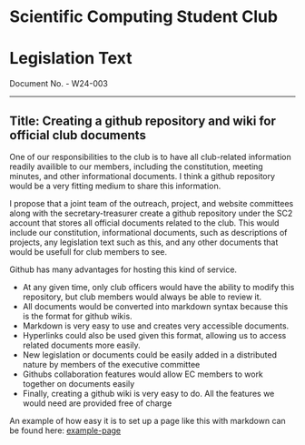 # Scientific Computing Student Club

# Legislation Text
Document No. - W24-003

---

Title: Creating a github repository and wiki for official club documents
---
One of our responsibilities to the club is to have all club-related information readily availible to our members, including the constitution, meeting minutes, and other informational documents. I think a github repository would be a very fitting medium to share this information.

I propose that a joint team of the outreach, project, and website committees along with the secretary-treasurer create a github repository under the SC2 account that stores all official documents related to the club. This would include our constitution, informational documents, such as descriptions of projects, any legislation text such as this, and any other documents that would be usefull for club members to see. 

Github has many advantages for hosting this kind of service. 
- At any given time, only club officers would have the ability to modify this repository, but club members would always be able to review it. 
- All documents would be converted into markdown syntax because this is the format for github wikis. 
- Markdown is very easy to use and creates very accessible documents. 
- Hyperlinks could also be used given this format, allowing us to access related documents more easily. 
- New legislation or documents could be easily added in a distributed nature by members of the executive committee
- Githubs collaboration features would allow EC members to work together on documents easily
- Finally, creating a github wiki is very easy to do. All the features we would need are provided free of charge

An example of how easy it is to set up a page like this with markdown can be found here: [example-page](https://jacob-umich.github.io/ori-kinematics/)
